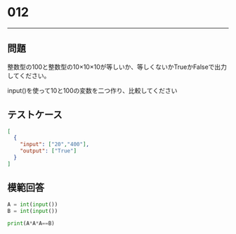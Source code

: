 # 012

---

## 問題

整数型の100と整数型の10×10×10が等しいか、等しくないかTrueかFalseで出力してください。

input()を使って10と100の変数を二つ作り、比較してください
## テストケース

```json
[
  {
    "input": ["20","400"],
    "output": ["True"]
  }
]
```

## 模範回答

```python
A = int(input())
B = int(input())

print(A*A*A==B)
```
